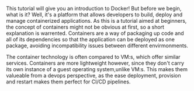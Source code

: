 This tutorial will give you an introduction to Docker! But before we begin, what is it? Well, it's a platform that allows developers to build, deploy and manage containerized applications. As this is a tutorial aimed at beginners, the concept of containers might not be obvious at first, so a short explanation is warrented. Containers are a way of packaging up code and all of its dependencies so that the application can be deployed as one package, avoiding incompatibility issues between different envirmonments. 

The container technology is often compared to VM:s, which offer similar services. Containers are more lightweight however, since they don't carry its own instance of a guest operating system,unlike VM:s. This makes them valueable from a devops perspective, as the ease deployment, provision and restart makes them perfect for CI/CD pipelines. 